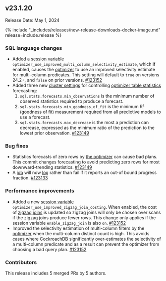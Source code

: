 ## v23.1.20

Release Date: May 1, 2024

{% include "_includes/releases/new-release-downloads-docker-image.md" release=include.release %}

<h3 id="v23-1-20-sql-language-changes">SQL language changes</h3>

- Added a [session variable](/docs/v23.1/set-vars.md) `optimizer_use_improved_multi_column_selectivity_estimate`, which if enabled, causes the [optimizer](/docs/v23.1/cost-based-optimizer.md) to use an improved selectivity estimate for multi-column predicates. This setting will default to `true` on versions 24.2+, and `false` on prior versions. [#123152][#123152]
- Added three new [cluster settings](/docs/v23.1/cluster-settings.md) for controlling [optimizer table statistics](/docs/v23.1/cost-based-optimizer.md#table-statistics) forecasting:
    1. `sql.stats.forecasts.min_observations` is the minimum number of observed statistics required to produce a forecast.
    1. `sql.stats.forecasts.min_goodness_of_fit` is the minimum R² (goodness of fit) measurement required from all predictive models to use a forecast.
    1. `sql.stats.forecasts.max_decrease` is the most a prediction can decrease, expressed as the minimum ratio of the prediction to the lowest prior observation. [#123149][#123149]

<h3 id="v23-1-20-bug-fixes">Bug fixes</h3>

- Statistics forecasts of zero rows by [the optimizer](/docs/v23.1/cost-based-optimizer.md#table-statistics) can cause bad plans. This commit changes forecasting to avoid predicting zero rows for most downward-trending statistics. [#123149][#123149]
- A [job](/docs/v23.1/show-jobs.md) will now [log](/docs/v23.1/logging.md#ops) rather than fail if it reports an out-of bound progress fraction. [#123133][#123133]

<h3 id="v23-1-20-performance-improvements">Performance improvements</h3>

- Added a new [session variable](/docs/v23.1/set-vars.md) `optimizer_use_improved_zigzag_join_costing`. When enabled, the cost of [zigzag joins](/docs/v23.1/cost-based-optimizer.md#zigzag-joins) is updated so zigzag joins will only be chosen over scans if the zigzag joins produce fewer rows. This change only applies if the session variable `enable_zigzag_join` is also `on`. [#123152][#123152]
- Improved the selectivity estimation of multi-column filters by the [optimizer](/docs/v23.1/cost-based-optimizer.md) when the multi-column distinct count is high. This avoids cases where CockroachDB significantly over-estimates the selectivity of a multi-column predicate and as a result can prevent the optimizer from choosing a bad query plan. [#123152][#123152]

<div class="release-note-contributors" markdown="1">

<h3 id="v23-1-20-contributors">Contributors</h3>

This release includes 5 merged PRs by 5 authors.

</div>

[#123133]: https://github.com/cockroachdb/cockroach/pull/123133
[#123149]: https://github.com/cockroachdb/cockroach/pull/123149
[#123152]: https://github.com/cockroachdb/cockroach/pull/123152

